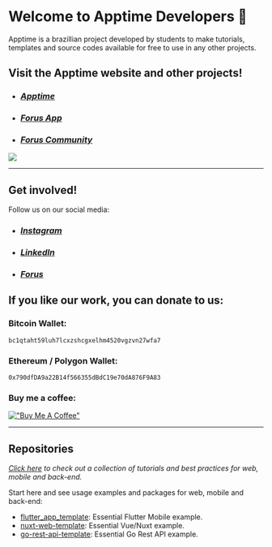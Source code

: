 # Welcome to Apptime Developers 👋

Apptime is a brazillian project developed by students to make tutorials, templates and source codes available for free to use in any other projects.

## Visit the Apptime website and other projects!

- ### ***[Apptime](https://apptime.dev/)***
- ### ***[Forus App](https://forus.app/)***
- ### ***[Forus Community](https://github.com/foruscommunity/)***
<!-- - ### ***[AI Find](https://aifind.app/)*** -->
<!-- - ### ***[Flybit](https://flybit.app/)*** -->
<!-- - ### ***[Pinkie](https://pinkie.app/)*** -->
<!-- - ### ***[Velvie](https://velvie.app/)*** -->
<!-- - ### ***[Vipster](https://vipster.app/)*** -->
<!-- - ### ***[Financ](https://financ.app/)*** -->
<!-- - ### ***[Mation](https://mation.app/)*** -->

<a href="https://apptime.dev" target="_blank"><img src="https://apptime.dev/images/website-preview-en.jpg" target="_blank"></a>

---

## Get involved!

Follow us on our social media:
- ### ***[Instagram](http://instagram.com/apptimedev)***
- ### ***[LinkedIn](https://www.linkedin.com/company/apptimedev)***
- ### ***[Forus](https://forus.app/apptimedev)***

## If you like our work, you can donate to us:
### Bitcoin Wallet:
`bc1qtaht59luh7lcxzshcgxelhm4520vgzvn27wfa7`

### Ethereum / Polygon Wallet:
`0x790dfDA9a22B14f566355dBdC19e70dA876F9A83`

### Buy me a coffee:

[!["Buy Me A Coffee"](https://www.buymeacoffee.com/assets/img/custom_images/orange_img.png)](https://buymeacoffee.com/apptime)

---

## Repositories

*[Click here](https://github.com/apptimedev/collection) to check out a collection of tutorials and best practices for web, mobile and back-end.*

Start here and see usage examples and packages for web, mobile and back-end:

<!-- alphabetical -->
* [flutter_app_template](https://github.com/apptimedev/flutter_app_template): Essential Flutter Mobile example.
* [nuxt-web-template](https://github.com/apptimedev/nuxt-web-template): Essential Vue/Nuxt example.
* [go-rest-api-template](https://github.com/apptimedev/go-rest-api-template): Essential Go Rest API example.
